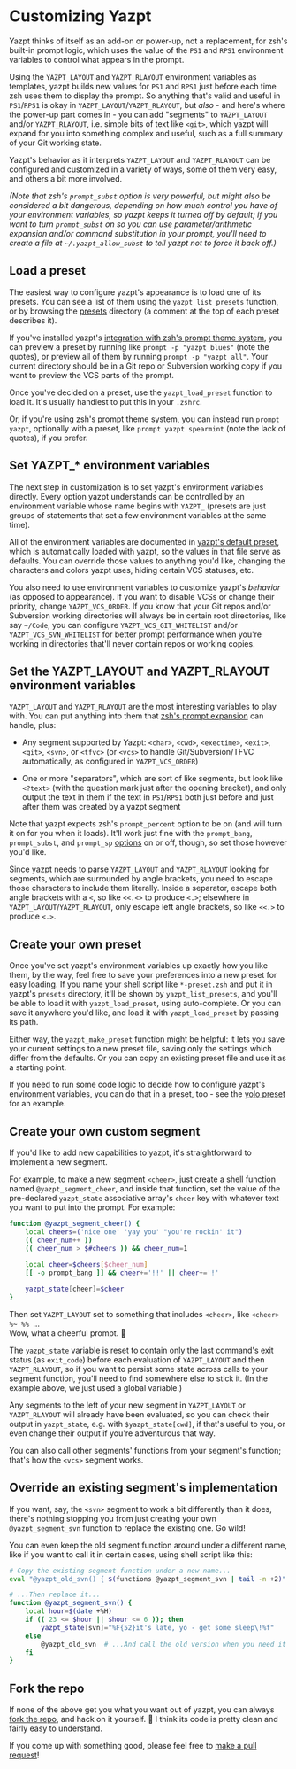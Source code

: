 # Customizing Yazpt

Yazpt thinks of itself as an add-on or power-up, not a replacement, for zsh's built-in prompt logic, which uses the value of the `PS1` and `RPS1` environment variables to control what appears in the prompt.

Using the `YAZPT_LAYOUT` and `YAZPT_RLAYOUT` environment variables as templates, yazpt builds new values for `PS1` and `RPS1` just before each time zsh uses them to display the prompt. So anything that's valid and useful in `PS1`/`RPS1` is okay in `YAZPT_LAYOUT`/`YAZPT_RLAYOUT`, but _also_ - and here's where the power-up part comes in - you can add "segments" to `YAZPT_LAYOUT` and/or `YAZPT_RLAYOUT`, i.e. simple bits of text like `<git>`, which yazpt will expand for you into something complex and useful, such as a full summary of your Git working state.

Yazpt's behavior as it interprets `YAZPT_LAYOUT` and `YAZPT_RLAYOUT` can be configured and customized in a variety of ways, some of them very easy, and others a bit more involved.

_(Note that zsh's `prompt_subst` option is very powerful, but might also be considered a bit dangerous, depending on how much control you have of your environment variables, so yazpt keeps it turned off by default; if you want to turn `prompt_subst` on so you can use parameter/arithmetic expansion and/or command substitution in your prompt, you'll need to create a file at `~/.yazpt_allow_subst` to tell yazpt not to force it back off.)_


## Load a preset

The easiest way to configure yazpt's appearance is to load one of its presets. You can see a list of them using the `yazpt_list_presets` function, or by browsing the [presets](./presets) directory (a comment at the top of each preset describes it).

If you've installed yazpt's [integration with zsh's prompt theme system](./functions/prompt_yazpt_setup), you can preview a preset by running like `prompt -p "yazpt blues"` (note the quotes), or preview all of them by running `prompt -p "yazpt all"`. Your current directory should be in a Git repo or Subversion working copy if you want to preview the VCS parts of the prompt.

Once you've decided on a preset, use the `yazpt_load_preset` function to load it. It's usually handiest to put this in your `.zshrc`.

Or, if you're using zsh's prompt theme system, you can instead run `prompt yazpt`, optionally with a preset, like `prompt yazpt spearmint` (note the lack of quotes), if you prefer.


## Set YAZPT_* environment variables

The next step in customization is to set yazpt's environment variables directly. Every option yazpt understands can be controlled by an environment variable whose name begins with `YAZPT_` (presets are just groups of statements that set a few environment variables at the same time).

All of the environment variables are documented in [yazpt's default preset](./presets/default-preset.zsh), which is automatically loaded with yazpt, so the values in that file serve as defaults. You can override those values to anything you'd like, changing the characters and colors yazpt uses, hiding certain VCS statuses, etc.

You also need to use environment variables to customize yazpt's _behavior_ (as opposed to appearance). If you want to disable VCSs or change their priority, change `YAZPT_VCS_ORDER`. If you know that your Git repos and/or Subversion working directories will always be in certain root directories, like say `~/Code`, you can configure `YAZPT_VCS_GIT_WHITELIST` and/or `YAZPT_VCS_SVN_WHITELIST` for better prompt performance when you're working in directories that'll never contain repos or working copies.


## Set the YAZPT_LAYOUT and YAZPT_RLAYOUT environment variables

`YAZPT_LAYOUT` and `YAZPT_RLAYOUT` are the most interesting variables to play with. You can put anything into them that [zsh's prompt expansion](http://zsh.sourceforge.net/Doc/Release/Prompt-Expansion.html) can handle, plus:

* Any segment supported by Yazpt: `<char>`, `<cwd>`, `<exectime>`, `<exit>`, `<git>`, `<svn>`, or `<tfvc>`
  (or `<vcs>` to handle Git/Subversion/TFVC automatically, as configured in `YAZPT_VCS_ORDER`)

* One or more "separators", which are sort of like segments, but look like `<?text>` (with the question mark
  just after the opening bracket), and only output the text in them if the text in `PS1`/`RPS1` both just before
  and just after them was created by a yazpt segment

Note that yazpt expects zsh's `prompt_percent` option to be on (and will turn it on for you when it loads). It'll work just fine with the `prompt_bang`, `prompt_subst`, and `prompt_sp` [options](http://zsh.sourceforge.net/Doc/Release/Options.html#Prompting) on or off, though, so set those however you'd like.

Since yazpt needs to parse `YAZPT_LAYOUT` and `YAZPT_RLAYOUT` looking for segments, which are surrounded by angle brackets, you need to escape those characters to include them literally. Inside a separator, escape both angle brackets with a `<`, so like `<<.<>` to produce `<.>`; elsewhere in `YAZPT_LAYOUT`/`YAZPT_RLAYOUT`, only escape left angle brackets, so like `<<.>` to produce `<.>`.


## Create your own preset

Once you've set yazpt's environment variables up exactly how you like them, by the way, feel free to save your preferences into a new preset for easy loading. If you name your shell script like `*-preset.zsh` and put it in yazpt's `presets` directory, it'll be shown by `yazpt_list_presets`, and you'll be able to load it with `yazpt_load_preset`, using auto-complete. Or you can save it anywhere you'd like, and load it with `yazpt_load_preset` by passing its path.

Either way, the `yazpt_make_preset` function might be helpful: it lets you save your current settings to a new preset file, saving only the settings which differ from the defaults. Or you can copy an existing preset file and use it as a starting point.

If you need to run some code logic to decide how to configure yazpt's environment variables, you can do that in a preset, too - see the [yolo preset](./presets/yolo-preset.zsh) for an example.


## Create your own custom segment

If you'd like to add new capabilities to yazpt, it's straightforward to implement a new segment.

For example, to make a new segment `<cheer>`, just create a shell function named `@yazpt_segment_cheer`, and inside that function, set the value of the pre-declared `yazpt_state` associative array's `cheer` key with whatever text you want to put into the prompt. For example:

```sh
function @yazpt_segment_cheer() {
	local cheers=('nice one' 'yay you' "you're rockin' it")
	(( cheer_num++ ))
	(( cheer_num > $#cheers )) && cheer_num=1
	
	local cheer=$cheers[$cheer_num]
	[[ -o prompt_bang ]] && cheer+='!!' || cheer+='!'

	yazpt_state[cheer]=$cheer
}
```

Then set `YAZPT_LAYOUT` set to something that includes `<cheer>`, like `<cheer> %~ %% `...   
Wow, what a cheerful prompt. 🙂

The `yazpt_state` variable is reset to contain only the last command's exit status (as `exit_code`) before each evaluation of `YAZPT_LAYOUT` and then `YAZPT_RLAYOUT`, so if you want to persist some state across calls to your segment function, you'll need to find somewhere else to stick it. (In the example above, we just used a global variable.)

Any segments to the left of your new segment in `YAZPT_LAYOUT` or `YAZPT_RLAYOUT` will already have been evaluated, so you can check their output in `yazpt_state`, e.g. with `$yazpt_state[cwd]`, if that's useful to you, or even change their output if you're adventurous that way.

You can also call other segments' functions from your segment's function; that's how the `<vcs>` segment works.


## Override an existing segment's implementation

If you want, say, the `<svn>` segment to work a bit differently than it does, there's nothing stopping you from just creating your own `@yazpt_segment_svn` function to replace the existing one. Go wild!

You can even keep the old segment function around under a different name, like if you want to call it in certain cases, using shell script like this:

```sh
# Copy the existing segment function under a new name...
eval "@yazpt_old_svn() { $(functions @yazpt_segment_svn | tail -n +2)"

# ...Then replace it...
function @yazpt_segment_svn() {
	local hour=$(date +%H)
	if (( 23 <= $hour || $hour <= 6 )); then
		yazpt_state[svn]="%F{52}it's late, yo - get some sleep\!%f"
	else
		@yazpt_old_svn  # ...And call the old version when you need it
	fi
}
```


## Fork the repo

If none of the above get you what you want out of yazpt, you can always [fork the repo](https://github.com/jakshin/yazpt), and hack on it yourself. 🙂  I think its code is pretty clean and fairly easy to understand.

If you come up with something good, please feel free to [make a pull request](https://github.com/jakshin/yazpt/pulls)!
